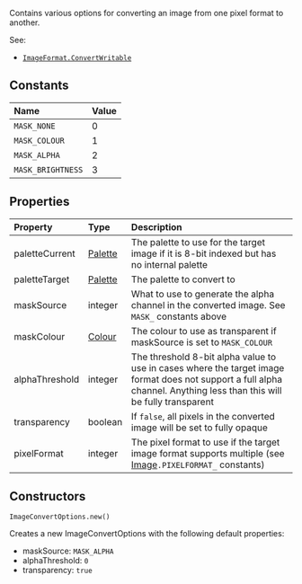 Contains various options for converting an image from one pixel format to another.

<listhead>See:</listhead>

* <code>[ImageFormat.ConvertWritable](ImageFormat.md#convertwritable)</code>

## Constants

| Name | Value |
|:-----|:------|
`MASK_NONE` | 0
`MASK_COLOUR` | 1
`MASK_ALPHA` | 2
`MASK_BRIGHTNESS` | 3

## Properties

| Property | Type | Description |
|:---------|:-----|:------------|
<prop class="rw">paletteCurrent</prop> | <type>[Palette](Palette.md)</type> | The palette to use for the target image if it is 8-bit indexed but has no internal palette
<prop class="rw">paletteTarget</prop> | <type>[Palette](Palette.md)</type> | The palette to convert to
<prop class="rw">maskSource</prop> | <type>integer</type> | What to use to generate the alpha channel in the converted image. See `MASK_` constants above
<prop class="rw">maskColour</prop> | <type>[Colour](../Colour.md)</type> | The colour to use as transparent if <prop>maskSource</prop> is set to `MASK_COLOUR`
<prop class="rw">alphaThreshold</prop> | <type>integer</type> | The threshold 8-bit alpha value to use in cases where the target image format does not support a full alpha channel. Anything less than this will be fully transparent
<prop class="rw">transparency</prop> | <type>boolean</type> | If `false`, all pixels in the converted image will be set to fully opaque
<prop class="rw">pixelFormat</prop> | <type>integer</type> | The pixel format to use if the target image format supports multiple (see [Image](Image.md#constants)`.PIXELFORMAT_` constants)

## Constructors

<code><type>ImageConvertOptions</type>.<func>new</func>()</code>

Creates a new <type>ImageConvertOptions</type> with the following default properties:

* <prop>maskSource</prop>: `MASK_ALPHA`
* <prop>alphaThreshold</prop>: `0`
* <prop>transparency</prop>: `true`
